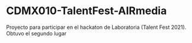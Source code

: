 # CDMX010-TalentFest-AIRmedia

Proyecto para participar en el hackaton de Laboratoria (Talent Fest 2021).
Obtuvo el segundo lugar
